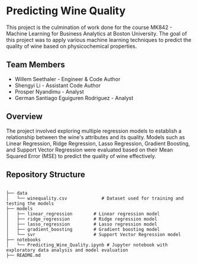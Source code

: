 # Predicting Wine Quality

This project is the culmination of work done for the course MK842 - Machine Learning for Business Analytics at Boston University. The goal of this project was to apply various machine learning techniques to predict the quality of wine based on physicochemical properties.

## Team Members

- Willem Seethaler - Engineer & Code Author
- Shengyi Li - Assistant Code Author
- Prosper Nyandimu - Analyst
- German Santiago Eguiguren Rodriguez - Analyst

## Overview

The project involved exploring multiple regression models to establish a relationship between the wine's attributes and its quality. Models such as Linear Regression, Ridge Regression, Lasso Regression, Gradient Boosting, and Support Vector Regression were evaluated based on their Mean Squared Error (MSE) to predict the quality of wine effectively.

## Repository Structure

```plaintext

├── data
│   └── winequality.csv             # Dataset used for training and testing the models
├── models
│   ├── linear_regression        # Linear regression model
│   ├── ridge_regression         # Ridge regression model
│   ├── lasso_regression         # Lasso regression model
│   ├── gradient_boosting        # Gradient boosting model
│   └── svr                      # Support Vector Regression model
├── notebooks
│   └── Predicting_Wine_Quality.ipynb # Jupyter notebook with exploratory data analysis and model evaluation
├── README.md
